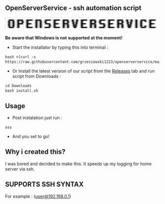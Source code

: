 ## OpenServerService - ssh automation script
<img src="https://github.com/grzesiowski1223/openserverservice/blob/main/logo.png" alt="OSSlogo"/>

**Be aware that Windows is not supported at the moment!**

- Start the installator by typing this into terminal : 
```
bash <(curl -s https://raw.githubusercontent.com/grzesiowski1223/openserverservice/main/installer.sh)

```
- Or Install the latest version of our script from the [Releases]([https://github.com/grzesiowski1223/openserverservice/releases/]) tab and run script from Downloads :
```
cd Downloads
bash install.sh
```
## Usage
- Post instalation just run :
```
oss
```
- And you set to go!

## Why i created this?
I was bored and decided to make this. It speeds up my logging for home server via ssh.


## SUPPORTS SSH SYNTAX
For example : (user@192.168.0.1)
